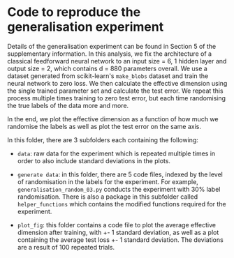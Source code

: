 # Code to reproduce the generalisation experiment

Details of the generalisation experiment can be found in Section 5 of the supplementary
information. In this analysis, we fix the architecture of a classical feedforward neural network
to an input size = 6, 1 hidden layer and output size = 2, which contains d = 880 parameters overall. We use a dataset generated from scikit-learn's `make_blobs`
dataset and train the neural network to zero loss. We then calculate the effective dimension 
using the single trained parameter set and calculate the test error. We repeat this process 
multiple times training to zero test error, but each time randomising the true labels of the data more
and more.

In the end, we plot the effective dimension as a function of how much we randomise the labels
as well as plot the test error on the same axis.

In this folder, there are 3 subfolders each containing the following:

- `data`: raw data for the experiment which is repeated multiple times in order to also 
include standard deviations in the plots.


- `generate data`: in this folder, there are 5 code files, indexed by the level of randomisation
in the labels for the experiment. For example, `generalisation_random_03.py` conducts the 
  experiment with 30% label randomisation. There is also a package in this subfolder called `helper_functions`
  which contains the modified functions required for the experiment.


- `plot_fig`: this folder contains a code file to plot the average effective dimension after
training, with +- 1 standard deviation, as well as a plot containing the average test loss +-
  1 standard deviation. The deviations are a result of 100 repeated trials.